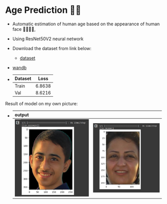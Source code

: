 # Age Prediction 👶🏻
- Automatic estimation of human age based on the appearance of human face 👶🏻👵🏻,
- Using ResNet50V2 neural network

- Download the  dataset from link below:
  - [dataset](https://www.kaggle.com/jangedoo/utkface-new)

- [wandb](https://wandb.ai/mohamad-nematizadehhh/Age_Prediction)

- | Dataset |  Loss	     | 
    | :---   |   :---:   | 
    |Train   |  6.8638   | 
    |Val     |  8.6216   |
  
Result of model on my own picture:

- | output |  	     | 
    | :---   |   :---:   | 
    |![output](https://github.com/MohamadNematizadeh/Age-Prediction/blob/main/imag%20data/2023-11-04.png?raw=true)   |  ![output](https://github.com/MohamadNematizadeh/Age-Prediction/blob/main/imag%20data/2023-11-04%20(1).png?raw=true)  | 
